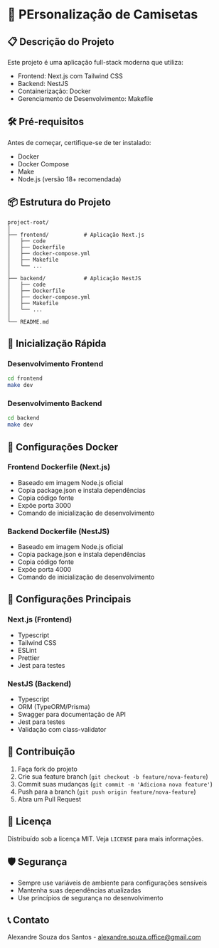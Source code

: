 # 🚀 PErsonalização de Camisetas
## 📋 Descrição do Projeto

Este projeto é uma aplicação full-stack moderna que utiliza:
- Frontend: Next.js com Tailwind CSS
- Backend: NestJS
- Containerização: Docker
- Gerenciamento de Desenvolvimento: Makefile

## 🛠 Pré-requisitos

Antes de começar, certifique-se de ter instalado:
- Docker
- Docker Compose
- Make
- Node.js (versão 18+ recomendada)

## 📦 Estrutura do Projeto

```
project-root/
│
├── frontend/           # Aplicação Next.js
│   ├── code
│   ├── Dockerfile
│   ├── docker-compose.yml
│   ├── Makefile
│   └── ...
│
├── backend/            # Aplicação NestJS
│   ├── code
│   ├── Dockerfile
│   ├── docker-compose.yml
│   ├── Makefile
│   └── ...
│
└── README.md
```

## 🚀 Inicialização Rápida

### Desenvolvimento Frontend

```bash
cd frontend
make dev
```

### Desenvolvimento Backend

```bash
cd backend
make dev
```

## 🐳 Configurações Docker

### Frontend Dockerfile (Next.js)
- Baseado em imagem Node.js oficial
- Copia package.json e instala dependências
- Copia código fonte
- Expõe porta 3000
- Comando de inicialização de desenvolvimento

### Backend Dockerfile (NestJS)
- Baseado em imagem Node.js oficial
- Copia package.json e instala dependências
- Copia código fonte
- Expõe porta 4000
- Comando de inicialização de desenvolvimento


## 🔧 Configurações Principais

### Next.js (Frontend)
- Typescript
- Tailwind CSS
- ESLint
- Prettier
- Jest para testes

### NestJS (Backend)
- Typescript
- ORM (TypeORM/Prisma)
- Swagger para documentação de API
- Jest para testes
- Validação com class-validator


## 🤝 Contribuição

1. Faça fork do projeto
2. Crie sua feature branch (`git checkout -b feature/nova-feature`)
3. Commit suas mudanças (`git commit -m 'Adiciona nova feature'`)
4. Push para a branch (`git push origin feature/nova-feature`)
5. Abra um Pull Request

## 📄 Licença

Distribuído sob a licença MIT. Veja `LICENSE` para mais informações.

## 🛡️ Segurança

- Sempre use variáveis de ambiente para configurações sensíveis
- Mantenha suas dependências atualizadas
- Use princípios de segurança no desenvolvimento

## 📞 Contato

Alexandre Souza dos Santos - alexandre.souza.office@gmail.com
